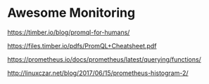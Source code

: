 # Awesome Monitoring

https://timber.io/blog/promql-for-humans/

https://files.timber.io/pdfs/PromQL+Cheatsheet.pdf

https://prometheus.io/docs/prometheus/latest/querying/functions/

http://linuxczar.net/blog/2017/06/15/prometheus-histogram-2/
